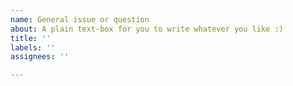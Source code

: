 ```yaml
---
name: General issue or question
about: A plain text-box for you to write whatever you like :)
title: ''
labels: ''
assignees: ''

---
```



